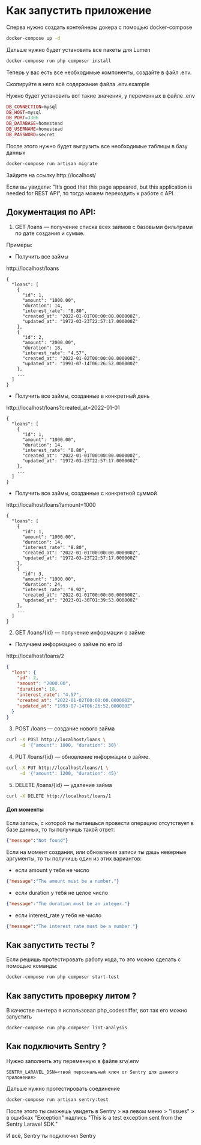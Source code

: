 # Как запустить приложение

Сперва нужно создать контейнеры докера с помощью docker-compose

```bash
docker-compose up -d
```

Дальше нужно будет установить все пакеты для Lumen 

```bash
docker-compose run php composer install
```

Теперь у вас есть все необходимые компоненты, создайте в файл .env. 

Скопируйте в него всё содержание файла .env.example

Нужно будет установить вот такие значения, у переменных в файле .env

```php
DB_CONNECTION=mysql
DB_HOST=mysql
DB_PORT=3306
DB_DATABASE=homestead
DB_USERNAME=homestead
DB_PASSWORD=secret
```

После этого нужно будет выгрузить все необходимые таблицы в базу данных

```bash
docker-compose run artisan migrate
```

Зайдите на ссылку http://localhost/ 

Если вы увидели: "It’s good that this page appeared, but this application is needed for REST API", то тогда можем переходить к работе с API.

## Документация по API:

1) GET /loans — получение списка всех займов с базовыми фильтрами по дате создания и сумме.

Примеры:

- Получить все займы

http://localhost/loans

```
{
  "loans": [
    {
      "id": 1,
      "amount": "1000.00",
      "duration": 14,
      "interest_rate": "8.80",
      "created_at": "2022-01-01T00:00:00.000000Z",
      "updated_at": "1972-03-23T22:57:17.000000Z"
    },
    {
      "id": 2,
      "amount": "2000.00",
      "duration": 18,
      "interest_rate": "4.57",
      "created_at": "2022-01-02T00:00:00.000000Z",
      "updated_at": "1993-07-14T06:26:52.000000Z"
    },
    ...
  ]
}
```

- Получить все займы, созданные в конкретный день

http://localhost/loans?created_at=2022-01-01

```
{
  "loans": [
    {
      "id": 1,
      "amount": "1000.00",
      "duration": 14,
      "interest_rate": "8.80",
      "created_at": "2022-01-01T00:00:00.000000Z",
      "updated_at": "1972-03-23T22:57:17.000000Z"
    },
    ...
  ]
}
```

- Получить все займы, созданные с конкретной суммой

http://localhost/loans?amount=1000

```
{
  "loans": [
    {
      "id": 1,
      "amount": "1000.00",
      "duration": 14,
      "interest_rate": "8.80",
      "created_at": "2022-01-01T00:00:00.000000Z",
      "updated_at": "1972-03-23T22:57:17.000000Z"
    },
    {
      "id": 3,
      "amount": "1000.00",
      "duration": 24,
      "interest_rate": "8.92",
      "created_at": "2022-01-01T00:00:00.000000Z",
      "updated_at": "2023-01-30T01:39:53.000000Z"
    },
    ...
  ]
}
```

2) GET /loans/{id} — получение информации о займе

- Получаем информацию о займе по его id

http://localhost/loans/2

```json
{
  "loan": {
    "id": 2,
    "amount": "2000.00",
    "duration": 18,
    "interest_rate": "4.57",
    "created_at": "2022-01-02T00:00:00.000000Z",
    "updated_at": "1993-07-14T06:26:52.000000Z"
  }
}
```

3) POST /loans — создание нового займа

```bash
curl -X POST http://localhost/loans \
     -d '{"amount": 1000, "duration": 30}'
```

4) PUT /loans/{id} — обновление информации о займе.

```bash
curl -X PUT http://localhost/loans/1 \
     -d '{"amount": 1200, "duration": 45}'
```

5) DELETE /loans/{id} — удаление займа

```bash
curl -X DELETE http://localhost/loans/1
```

#### Доп моменты

Если запись, с которой ты пытаешься провести операцию отсутствует в базе данных,
то ты получишь такой ответ:

```json
{"message":"Not found"}
```

Если на момент создания, или обновления записи ты дашь неверные аргументы,
то ты получишь один из этих вариантов:

- если amount у тебя не число

```json
{"message":"The amount must be a number."}
```

- если duration у тебя не целое число

```json
{"message":"The duration must be an integer."}
```

- если interest_rate у тебя не число

```json
{"message":"The interest rate must be a number."}
```

## Как запустить тесты ?

Если решишь протестировать работу кода, то это можно сделать с помощью команды:
```bash
docker-compose run php composer start-test
```

## Как запустить проверку литом ?

В качестве линтера я использовал php_codesniffer, вот так его можно запустить

```bash
docker-compose run php composer lint-analysis
```

## Как подключить Sentry ?

Нужно заполнить эту переменную в файле srv/.env

```
SENTRY_LARAVEL_DSN=<твой персональный ключ от Sentry для данного приложения>
```

Дальше нужно протестировать соединение

```bash
docker-compose run artisan sentry:test
```

После этого ты сможешь увидеть в Sentry > на левом меню > "Issues" > в ошибках "Exception" надпись "This is a test exception sent from the Sentry Laravel SDK."

И всё, Sentry ты подключил Sentry